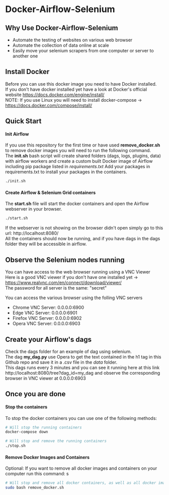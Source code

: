 # Docker-Airflow-Selenium
## Why Use Docker-Airflow-Selenium
 * Automate the testing of websites on various web browser
 * Automate the collection of data online at scale
 * Easily move your selenium scrapers from one computer or server to another one

## Install Docker
Before you can use this docker image you need to have Docker installed.  
If you don't have docker installed yet have a look at Docker's official website https://docs.docker.com/engine/install/  
NOTE: If you use Linux you will need to install docker-compose -> https://docs.docker.com/compose/install/  

## Quick Start
#### Init Airflow
If you use this repository for the first time or have used **remove_docker.sh** to remove docker images you will need to run the following command.  
The **init.sh** bash script will create shared folders (dags, logs, plugins, data) with airflow workers and create a custom built Docker image of Airflow including pip package listed in *requirements.txt*
Add your packages in requirements.txt to install your packages in the containers.  

```bash
./init.sh
```

#### Create Airflow & Selenium Grid containers
The **start.sh** file will start the docker containers and open the Airflow webserver in your browser.  

```bash
./start.sh
```
If the webserver is not showing on the browser didn't open simply go to this url: http://localhost:8080/  
All the containers should now be running, and if you have dags in the dags folder they will be accessible in airflow.  

## Observe the Selenium nodes running
You can have access to the web browser running using a VNC Viewer  
Here is a good VNC viewer if you don't have one installed yet -> https://www.realvnc.com/en/connect/download/viewer/  
The password for all server is the same: "secret"  

You can access the various browser using the folling VNC servers
  * Chrome  VNC Server: 0.0.0.0:6900
  * Edge    VNC Server: 0.0.0.0:6901
  * Firefox VNC Server: 0.0.0.0:6902
  * Opera   VNC Server: 0.0.0.0:6903

## Create your Airflow's dags
Check the dags folder for an example of dag using selenium.  
The dag **my_dag.py** use Opera to get the text contained in the h1 tag in this Github repo and save it in a .csv file in the *data* folder.  
This dags runs every 3 minutes and you can see it running here at this link http://localhost:8080/tree?dag_id=my_dag and observe the corresponding browser in VNC viewer at 0.0.0.0:6903  

## Once you are done
#### Stop the containers
To stop the docker containers you can use one of the following methods:
```bash
# Will stop the running containers
docker-compose down
```
```bash
# Will stop and remove the running containers
./stop.sh
```

#### Remove Docker Images and Containers
Optional:
If you want to remove all docker images and containers on your computer run this command:  s
```bash
# Will stop and remove all docker containers, as well as all docker images
sudo bash remove_docker.sh
```